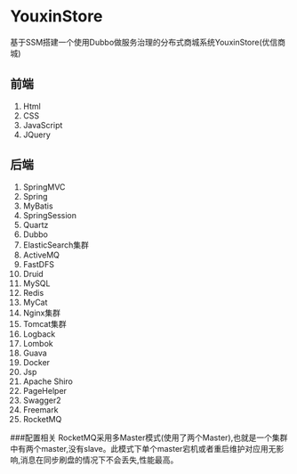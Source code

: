 # YouxinStore
基于SSM搭建一个使用Dubbo做服务治理的分布式商城系统YouxinStore(优信商城)

## 前端
1. Html
2. CSS
3. JavaScript
4. JQuery

## 后端
1. SpringMVC
2. Spring
3. MyBatis
4. SpringSession
5. Quartz
6. Dubbo
7. ElasticSearch集群
8. ActiveMQ
9. FastDFS
10. Druid
11. MySQL 
12. Redis
13. MyCat
14. Nginx集群
15. Tomcat集群
16. Logback
17. Lombok
18. Guava
19. Docker
20. Jsp
21. Apache Shiro
22. PageHelper
23. Swagger2
24. Freemark
25. RocketMQ


###配置相关
RocketMQ采用多Master模式(使用了两个Master),也就是一个集群中有两个master,没有slave。此模式下单个master宕机或者重启维护对应用无影响,消息在同步刷盘的情况下不会丢失,性能最高。

